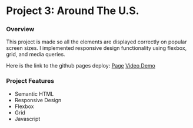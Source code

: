 # Project 3: Around The U.S.

### Overview

This project is made so all the elements are displayed correctly on popular screen sizes. I implemented responsive design functionality using flexbox, grid, and media queries.

Here is the link to the github pages deploy: [Page](https://cody-obrien.github.io/se_project_aroundtheus/)
[Video Demo](https://www.loom.com/share/02bb19a8955c4f4aabb98dec10921bba)
### Project Features

- Semantic HTML
- Responsive Design
- Flexbox
- Grid
- Javascript
